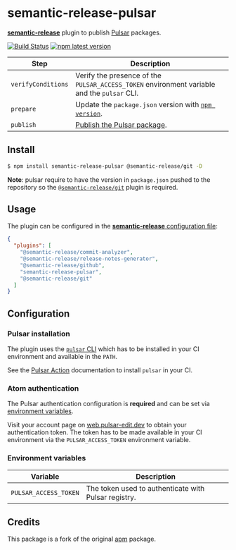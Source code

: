 # semantic-release-pulsar

[**semantic-release**](https://github.com/semantic-release/semantic-release) plugin to publish [Pulsar](https://www.pulsar-edit.dev) packages.

[![Build Status](https://github.com/ewanharris/semantic-release-pulsar/workflows/Test/badge.svg)](https://github.com/ewanharris/semantic-release-pulsar/actions?query=workflow%3ATest+branch%3Amaster)
[![npm latest version](https://img.shields.io/npm/v/semantic-release-pulsar/latest.svg)](https://www.npmjs.com/package/semantic-release-pulsar)

| Step               | Description                                                                                       |
| ------------------ | ------------------------------------------------------------------------------------------------- |
| `verifyConditions` | Verify the presence of the `PULSAR_ACCESS_TOKEN` environment variable and the `pulsar` CLI.       |
| `prepare`          | Update the `package.json` version with [`npm version`](https://docs.npmjs.com/cli/version).       |
| `publish`          | [Publish the Pulsar package](https://pulsar-edit.dev/docs/atom-archive/hacking-atom/#publishing). |

## Install

```bash
$ npm install semantic-release-pulsar @semantic-release/git -D
```

**Note**: pulsar require to have the version in `package.json` pushed to the repository so the [`@semantic-release/git`](https://github.com/semantic-release/git) plugin is required.

## Usage

The plugin can be configured in the [**semantic-release** configuration file](https://github.com/semantic-release/semantic-release/blob/master/docs/usage/configuration.md#configuration):

```json
{
  "plugins": [
    "@semantic-release/commit-analyzer",
    "@semantic-release/release-notes-generator",
    "@semantic-release/github",
    "semantic-release-pulsar",
    "@semantic-release/git"
  ]
}
```

## Configuration

### Pulsar installation

The plugin uses the [`pulsar` CLI](https://github.com/pulsar-edit/pulsar) which has to be installed in your CI environment and available in the `PATH`.

See the [Pulsar Action](https://github.com/pulsar-edit/action-pulsar-dependency) documentation to install `pulsar` in your CI.

### Atom authentication

The Pulsar authentication configuration is **required** and can be set via [environment variables](#environment-variables).

Visit your account page on [web.pulsar-edit.dev](https://web.pulsar-edit.dev/users) to obtain your authentication token. The token has to be made available in your CI environment via the `PULSAR_ACCESS_TOKEN` environment variable.

### Environment variables

| Variable            | Description                                            |
| ------------------- | ------------------------------------------------------ |
| `PULSAR_ACCESS_TOKEN` | The token used to authenticate with Pulsar registry. |

## Credits

This package is a fork of the original [apm](https://github.com/semantic-release/apm) package.